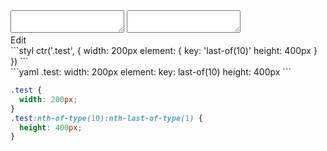 <div data-size="170" class="code-cont" data-example="last-of">
    <div class="code">
        <div class="code-wrap">
            <textarea id="stylus"></textarea>
            <textarea id="css"></textarea>
            <div class="edit-code">
                <span>Edit</span>
            </div>
        </div>
    </div>
</div>


<div data-size="170" data-examples="stylus"></div>
```styl
ctr('.test', {
  width: 200px
  element: {
    key: 'last-of(10)'
    height: 400px
  }
})
```

<div data-size="170" data-examples="yaml"></div>
```yaml
.test:
  width: 200px
  element:
    key: last-of(10)
    height: 400px
```

```css
.test {
  width: 200px;
}
.test:nth-of-type(10):nth-last-of-type(1) {
  height: 400px;
}
```
<div class="cf"></div>
